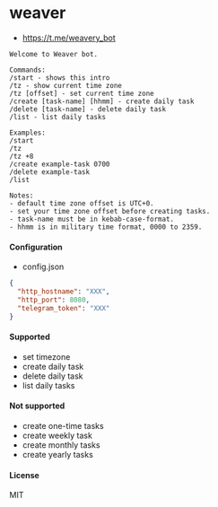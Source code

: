 # weaver

- https://t.me/weavery_bot

```
Welcome to Weaver bot.

Commands:
/start - shows this intro
/tz - show current time zone
/tz [offset] - set current time zone
/create [task-name] [hhmm] - create daily task
/delete [task-name] - delete daily task
/list - list daily tasks

Examples:
/start
/tz
/tz +8
/create example-task 0700
/delete example-task
/list

Notes:
- default time zone offset is UTC+0.
- set your time zone offset before creating tasks.
- task-name must be in kebab-case-format.
- hhmm is in military time format, 0000 to 2359.
```

#### Configuration

- config.json

```json
{
  "http_hostname": "XXX",
  "http_port": 8080,
  "telegram_token": "XXX"
}
```

#### Supported

- set timezone
- create daily task
- delete daily task
- list daily tasks

#### Not supported

- create one-time tasks
- create weekly task
- create monthly tasks
- create yearly tasks

#### License

MIT